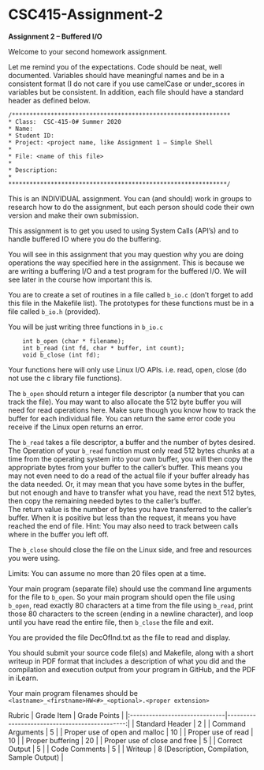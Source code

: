 # CSC415-Assignment-2

**Assignment 2 – Buffered I/O**

Welcome to your second homework assignment.  

Let me remind you of the expectations.  Code should be neat, well documented.  Variables should have meaningful names and be in a consistent format (I do not care if you use camelCase or under_scores in variables but be consistent.  In addition, each file should have a standard header as defined below.

```
/**************************************************************
* Class:  CSC-415-0# Summer 2020
* Name:
* Student ID:
* Project: <project name, like Assignment 1 – Simple Shell
*
* File: <name of this file>
*
* Description:
*
**************************************************************/
```

This is an INDIVIDUAL assignment.  You can (and should) work in groups to research how to do the assignment, but each person should code their own version and make their own submission.

This assignment is to get you used to using System Calls (API’s) and to handle buffered IO where you do the buffering.

You will see in this assignment that you may question why you are doing operations the way specified here in the assignment.  This is because we are writing a buffering I/O and a test program for the buffered I/O.  We will see later in the course how important this is.

You are to create a set of routines in a file called `b_io.c` (don’t forget to add this file in the Makefile list).  The prototypes for these functions must be in a file called `b_io.h` (provided).

You will be just writing three functions in `b_io.c`

```
	int b_open (char * filename);
	int b_read (int fd, char * buffer, int count);
	void b_close (int fd);
```

Your functions here will only use Linux I/O APIs.  i.e. read, open, close (do not use the c library file functions).

The `b_open` should return a integer file descriptor (a number that you can track the file).  You may want to also allocate the 512 byte buffer you will need for read operations here.  Make sure though you know how to track the buffer for each individual file. You can return the same error code you receive if the Linux open returns an error.

The `b_read` takes a file descriptor, a buffer and the number of bytes desired.  The Operation of your `b_read` function must only read 512 bytes chunks at a time from the operating system into your own buffer, you will then copy the appropriate bytes from your buffer to the caller’s buffer.  This means you may not even need to do a read of the actual file if your buffer already has the data needed.  Or, it may mean that you have some bytes in the buffer, but not enough and have to transfer what you have, read the next 512 bytes, then copy the remaining needed bytes to the caller’s buffer.  
The return value is the number of bytes you have transferred to the caller’s buffer.  When it is positive but less than the request, it means you have reached the end of file.
Hint:  You may also need to track between calls where in the buffer you left off.

The `b_close` should close the file on the Linux side, and free and resources you were using.

Limits:  You can assume no more than 20 files open at a time.

Your main program (separate file) should use the command line arguments for the file to `b_open`. 
So your main program should open the file using `b_open`, read exactly 80 characters at a time from the file using `b_read`, print those 80 characters to the screen (ending in a newline character), and loop until you have read the entire file, then `b_close` the file and exit.

You are provided the file DecOfInd.txt as the file to read and display.

You should submit your source code file(s) and Makefile, along with a short writeup in PDF format that includes a description of what you did and the compilation and execution output from your program in GitHub, and the PDF in iLearn.

Your main program filenames should be `<lastname>_<firstname>HW<#>_<optional>.<proper extension>`


Rubric
| Grade Item                    | Grade Points                                  |
|:------------------------------|----------------------------------------------:|
| Standard Header               |   2                                           |
| Command Arguments             |   5                                           |
| Proper use of open and malloc |  10                                           |
| Proper use of read            |  10                                           |
| Proper buffering              |  20                                           |
| Proper use of close and free  |   5                                           |
| Correct Output                |   5                                           |
| Code Comments                 |   5                                           |
| Writeup                       |   8 (Description, Compilation, Sample Output) |
